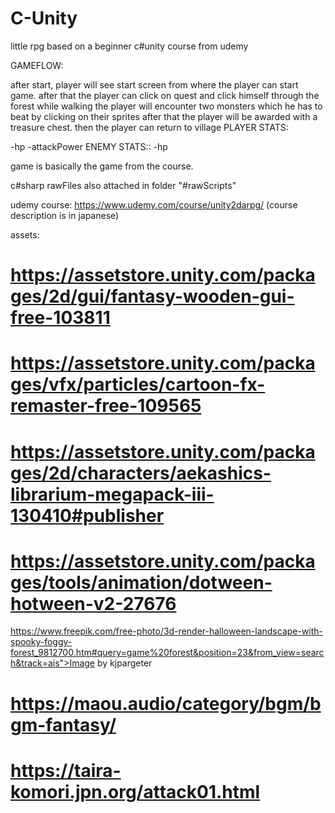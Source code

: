 # C-Unity
little rpg based on a beginner c#unity course from udemy

GAMEFLOW:

after start, player will see start screen from where the player can start game.
after that the player can click on quest and click himself through the forest
while walking the player will encounter two monsters which he has to beat by clicking on their sprites
after that the player will be awarded with a treasure chest. then the player can return to village 
PLAYER STATS:

-hp
-attackPower
ENEMY STATS::
-hp

game is basically the game from the course.

c#sharp rawFiles also attached in folder "#rawScripts"

udemy course: https://www.udemy.com/course/unity2darpg/ (course description is in japanese)

assets:
# https://assetstore.unity.com/packages/2d/gui/fantasy-wooden-gui-free-103811
# https://assetstore.unity.com/packages/vfx/particles/cartoon-fx-remaster-free-109565
# https://assetstore.unity.com/packages/2d/characters/aekashics-librarium-megapack-iii-130410#publisher
# https://assetstore.unity.com/packages/tools/animation/dotween-hotween-v2-27676
https://www.freepik.com/free-photo/3d-render-halloween-landscape-with-spooky-foggy-forest_9812700.htm#query=game%20forest&position=23&from_view=search&track=ais">Image by kjpargeter
# https://maou.audio/category/bgm/bgm-fantasy/
# https://taira-komori.jpn.org/attack01.html
